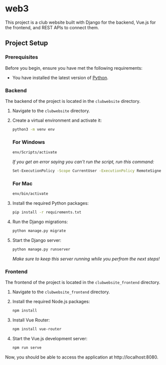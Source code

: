 # web3

This project is a club website built with Django for the backend, Vue.js for the frontend, and REST APIs to connect them.

## Project Setup

### Prerequisites

Before you begin, ensure you have met the following requirements:

- You have installed the latest version of [Python](https://www.python.org/downloads/).

### Backend

The backend of the project is located in the `clubwebsite` directory.

1. Navigate to the `clubwebsite` directory.

2. Create a virtual environment and activate it:

    ```bash
    python3 -m venv env
    ```

    ### For Windows
    ```bash
    env/Scripts/activate
    ```

    *If you get an error saying you can't run the script, run this command:*
    ```bash
    Set-ExecutionPolicy -Scope CurrentUser -ExecutionPolicy RemoteSigned
    ```

    ### For Mac
    ```bash
    env/bin/activate  
    ```

3. Install the required Python packages:

    ```bash
    pip install -r requirements.txt
    ```

4. Run the Django migrations:

    ```bash
    python manage.py migrate
    ```

5. Start the Django server:

    ```bash
    python manage.py runserver
    ```
    *Make sure to keep this server running while you perfrom the next steps!*

### Frontend

The frontend of the project is located in the `clubwebsite_frontend` directory.

1. Navigate to the `clubwebsite_frontend` directory.

2. Install the required Node.js packages:

    ```bash
    npm install
    ```

3. Install Vue Router:

    ```bash
    npm install vue-router
    ```

4. Start the Vue.js development server:

    ```bash
    npm run serve
    ```

Now, you should be able to access the application at http://localhost:8080.


